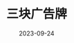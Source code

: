 ---
layout: page
title: 三块广告牌
description: >
   像《驴得水》一样令人震撼且“不适”的电影，如今我知道了它们的共有标签—“黑色幽默”。
category: 电影
img: assets/img/movie/2023/san_kuai_guang_gao_pai.webp
star: 5
date: 2023-09-24
---